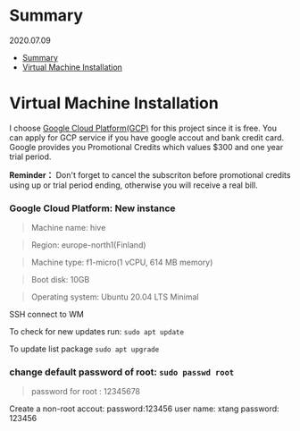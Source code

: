 # Summary <a id="summary"></a>
2020.07.09

- [Summary](#summary)
- [Virtual Machine Installation](#VMinstall)

# Virtual Machine Installation <a id="VMinstall"></a>

I choose [Google Cloud Platform(GCP)](http://console.cloud.google.com) for this project since it is free. You can apply for GCP service if you have google accout and bank credit card. Google provides you Promotional Credits which values $300 and one year trial period.

**Reminder：** Don't forget to cancel the subscriton before promotional credits using up or trial period ending, otherwise you will receive a real bill. 


### Google Cloud Platform: New instance

>Machine name: hive

>Region: europe-north1(Finland)

>Machine type: f1-micro(1 vCPU, 614 MB memory)

>Boot disk: 10GB

>Operating system: Ubuntu 20.04 LTS Minimal

SSH connect to WM

To check for new updates run: `sudo apt update`

To update list package `sudo apt upgrade`

### change default password of root: `sudo passwd root` 

>password for root : 12345678

Create a non-root accout:
password:123456
user name: xtang
password: 123456



